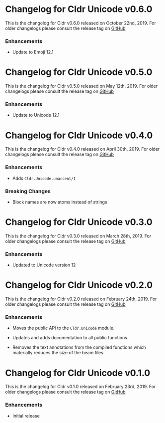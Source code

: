 # Changelog for Cldr Unicode v0.6.0

This is the changelog for Cldr v0.6.0 released on October 22nd, 2019.  For older changelogs please consult the release tag on [GitHub](https://github.com/kipcole9/cldr/tags)

### Enhancements

* Update to Emoji 12.1

# Changelog for Cldr Unicode v0.5.0

This is the changelog for Cldr v0.5.0 released on May 12th, 2019.  For older changelogs please consult the release tag on [GitHub](https://github.com/kipcole9/cldr/tags)

### Enhancements

* Update to Unicode 12.1

# Changelog for Cldr Unicode v0.4.0

This is the changelog for Cldr v0.4.0 released on April 30th, 2019.  For older changelogs please consult the release tag on [GitHub](https://github.com/kipcole9/cldr/tags)

### Enhancements

* Adds `Cldr.Unicode.unaccent/1`

### Breaking Changes

* Block names are now atoms instead of strings

# Changelog for Cldr Unicode v0.3.0

This is the changelog for Cldr v0.3.0 released on March 28th, 2019.  For older changelogs please consult the release tag on [GitHub](https://github.com/kipcole9/cldr/tags)

### Enhancements

* Updated to Unicode version 12

# Changelog for Cldr Unicode v0.2.0

This is the changelog for Cldr v0.2.0 released on February 24th, 2019.  For older changelogs please consult the release tag on [GitHub](https://github.com/kipcole9/cldr/tags)

### Enhancements

* Moves the public API to the `Cldr.Unicode` module.

* Updates and adds documentation to all public functions.

* Removes the text annotations from the compiled functions which materially reduces the size of the beam files.

# Changelog for Cldr Unicode v0.1.0

This is the changelog for Cldr v0.1.0 released on February 23rd, 2019.  For older changelogs please consult the release tag on [GitHub](https://github.com/kipcole9/cldr/tags)

### Enhancements

* Initial release
